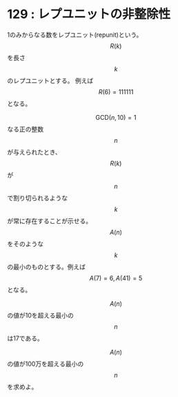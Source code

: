 # 129 : レプユニットの非整除性

1のみからなる数をレプユニット\(repunit\)という。$$R(k)$$を長さ$$k$$のレプユニットとする。 例えば$$R(6) = 111111$$となる。

$$\textrm{GCD}(n, 10) = 1$$なる正の整数$$n$$が与えられたとき、$$R(k)$$が$$n$$で割り切られるような$$k$$が常に存在することが示せる。$$A(n)$$をそのような$$k$$の最小のものとする。例えば$$A(7) = 6, A(41) = 5$$となる。

$$A(n)$$の値が10を超える最小の$$n$$は17である。

$$A(n)$$の値が100万を超える最小の$$n$$を求めよ。

